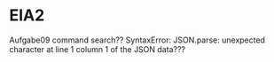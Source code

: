 # EIA2

Aufgabe09
command search??
SyntaxError: JSON.parse: unexpected character at line 1 column 1 of the JSON data???
